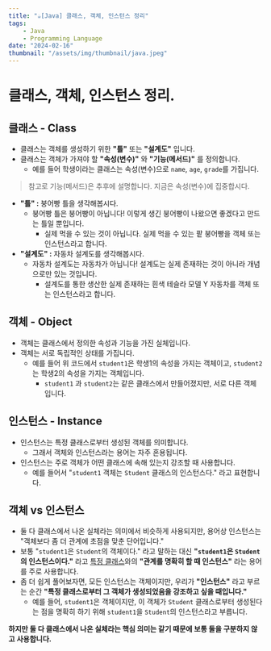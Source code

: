 ```yaml
---
title: "☕️[Java] 클래스, 객체, 인스턴스 정리"
tags:
    - Java
    - Programming Language
date: "2024-02-16"
thumbnail: "/assets/img/thumbnail/java.jpeg"
---
```


# 클래스, 객체, 인스턴스 정리.

## 클래스 - Class
* 클래스는 객체를 생성하기 위한 **"틀"** 또는 **"설계도"** 입니다.
* 클래스는 객체가 가져야 할 **"속성(변수)"** 와 **"기능(메서드)"** 를 정의합니다.
    * 예를 들어 학생이라는 클래스는 속성(변수)으로 `name`, `age`, `grade`를 가집니다.

> 참고로 기능(메서드)은 추후에 설명합니다. 지금은 속성(변수)에 집중합시다.

* **"틀" :** 붕어빵 틀을 생각해봅시다.
    * 붕어빵 틀은 붕어빵이 아닙니다! 이렇게 생긴 붕어빵이 나왔으면 좋겠다고 만드는 틀일 뿐입니다.
        * 실제 먹을 수 있는 것이 아닙니다. 실제 먹을 수 있는 팥 붕어빵을 객체 또는 인스턴스라고 합니다.
* **"설계도" :** 자동차 설계도를 생각해봅시다.
    * 자동차 설계도는 자동차가 아닙니다! 설계도는 실제 존재하는 것이 아니라 개념으로만 있는 것입니다.
        * 설계도를 통한 생산한 실제 존재하는 흰색 테슬라 모델 Y 자동차를 객체 또는 인스턴스라고 합니다.

## 객체 - Object
* 객체는 클래스에서 정의한 속성과 기능을 가진 실체입니다.
* 객체는 서로 독립적인 상태를 가집니다.
    * 예를 들어 위 코드에서 `student1`은 학생1의 속성을 가지는 객체이고, `student2`는 학생2의 속성을 가지는 객체입니다.
        * `student1` 과 `student2`는 같은 클래스에서 만들어졌지만, 서로 다른 객체입니다.

## 인스턴스 - Instance
* 인스턴스는 특정 클래스로부터 생성된 객체를 의미합니다.
    * 그래서 객체와 인스턴스라는 용어는 자주 혼용됩니다.
* 인스턴스는 주로 객체가 어떤 클래스에 속해 있는지 강조할 때 사용합니다.
    * 예를 들어서 "`student1` 객체는 `Student` 클래스의 인스턴스다." 라고 표현합니다.

## 객체 vs 인스턴스
* 둘 다 클래스에서 나온 실체라는 의미에서 비슷하게 사용되지만, 용어상 인스턴스는 "객체보다 좀 더 관계에 초점을 맞춘 단어입니다."
* 보통 "`student1`은 `Student`의 객체이다." 라고 말하는 대신 **"`student1`은 `Student`의 인스턴스이다."** 라고 <ins>특정 클래스</ins>와의 **"관계를 명확히 할 때 인스턴스"** 라는 용어를 주로 사용합니다.
* 좀 더 쉽게 풀어보자면, 모든 인스턴스는 객체이지만, 우리가 **"인스턴스"** 라고 부르는 순간 **"특정 클래스로부터 그 객체가 생성되었음을 강조하고 싶을 때입니다."**
    * 예를 들어, `student1`은 객체이지만, 이 객체가 `Student` 클래스로부터 생성된다는 점을 명확히 하기 위해 `student1`을 `Student`의 인스턴스라고 부릅니다.

**하지만 둘 다 클래스에서 나온 실체라는 핵심 의미는 같기 때문에 보통 둘을 구분하지 않고 사용합니다.**
